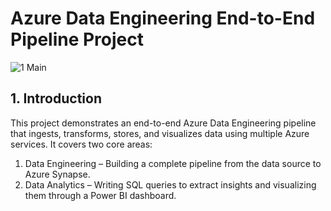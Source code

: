 # Azure Data Engineering End-to-End Pipeline Project
![1  Main](https://github.com/user-attachments/assets/c3ae66a9-1257-4d64-b5ae-2f217b6b7963)

## 1. Introduction

This project demonstrates an end-to-end Azure Data Engineering pipeline that ingests, transforms, stores, and visualizes data using multiple Azure services. It covers two core areas:
1.	Data Engineering – Building a complete pipeline from the data source to Azure Synapse.
2.	Data Analytics – Writing SQL queries to extract insights and visualizing them through a Power BI dashboard.
